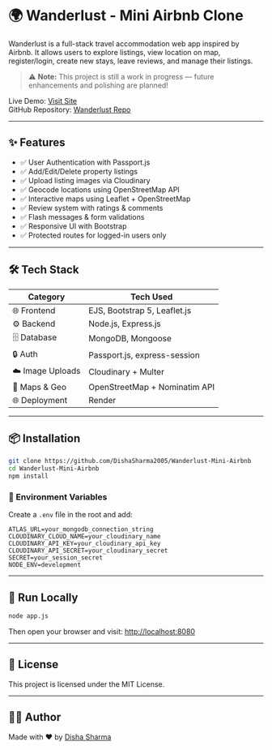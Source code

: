 
# 🌍 Wanderlust - Mini Airbnb Clone

Wanderlust is a full-stack travel accommodation web app inspired by Airbnb. It allows users to explore listings, view location on map, register/login, create new stays, leave reviews, and manage their listings.

> ⚠️ **Note:** This project is still a work in progress — future enhancements and polishing are planned!

Live Demo: [Visit Site](https://wanderlust-mini-airbnb.onrender.com)  
GitHub Repository: [Wanderlust Repo](https://github.com/DishaSharma2005/Wanderlust-Mini-Airbnb)

---

## ✨ Features

- ✅ User Authentication with Passport.js
- ✅ Add/Edit/Delete property listings
- ✅ Upload listing images via Cloudinary
- ✅ Geocode locations using OpenStreetMap API
- ✅ Interactive maps using Leaflet + OpenStreetMap
- ✅ Review system with ratings & comments
- ✅ Flash messages & form validations
- ✅ Responsive UI with Bootstrap
- ✅ Protected routes for logged-in users only

---

## 🛠 Tech Stack

| Category         | Tech Used                     |
|------------------|-------------------------------|
| 🌐 Frontend      | EJS, Bootstrap 5, Leaflet.js   |
| ⚙️ Backend       | Node.js, Express.js            |
| 🗄️ Database      | MongoDB, Mongoose              |
| 🔒 Auth          | Passport.js, express-session   |
| ☁️ Image Uploads | Cloudinary + Multer            |
| 📍 Maps & Geo    | OpenStreetMap + Nominatim API  |
| 🌐 Deployment    | Render                         |

---

## 📦 Installation

```bash
git clone https://github.com/DishaSharma2005/Wanderlust-Mini-Airbnb
cd Wanderlust-Mini-Airbnb
npm install
````

### 🔐 Environment Variables

Create a `.env` file in the root and add:

```
ATLAS_URL=your_mongodb_connection_string
CLOUDINARY_CLOUD_NAME=your_cloudinary_name
CLOUDINARY_API_KEY=your_cloudinary_api_key
CLOUDINARY_API_SECRET=your_cloudinary_secret
SECRET=your_session_secret
NODE_ENV=development
```

---

## 🚀 Run Locally

```bash
node app.js
```

Then open your browser and visit:
[http://localhost:8080](http://localhost:8080)

---

## 📜 License

This project is licensed under the MIT License.

---

## 🙋‍♀️ Author

Made with ❤️ by [Disha Sharma](https://github.com/DishaSharma2005)

